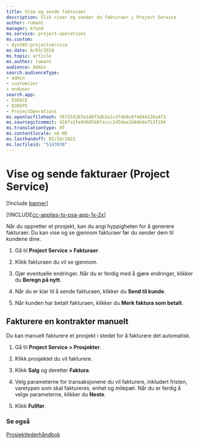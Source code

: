 ```yaml
---
title: Vise og sende fakturaer
description: Slik viser og sender du fakturaer i Project Service
author: rumant
manager: kfend
ms.service: project-operations
ms.custom:
- dyn365-projectservice
ms.date: 8/03/2018
ms.topic: article
ms.author: rumant
audience: Admin
search.audienceType:
- admin
- customizer
- enduser
search.app:
- D365CE
- D365PS
- ProjectOperations
ms.openlocfilehash: f67254267e1d6f5db3a1cdf4b9c0f4d44226a4f3
ms.sourcegitcommit: 418fa1fe9d605b8faccc2d5dee1b04b4e753f194
ms.translationtype: HT
ms.contentlocale: nb-NO
ms.lasthandoff: 02/10/2021
ms.locfileid: "5143930"
---
```

# <a name="view-and-send-invoices-project-service"></a>Vise og sende fakturaer (Project Service)

[!include [banner](../includes/psa-now-project-operations.md)]

[!INCLUDE[cc-applies-to-psa-app-1x-2x](../includes/cc-applies-to-psa-app-1x-2x.md)]

Når du oppretter et prosjekt, kan du angi hyppigheten for å generere fakturaer. Du kan vise og se gjennom fakturaer før du sender dem til kundene dine.  
  
1.  Gå til **Project Service > Fakturaer**.  
  
2.  Klikk fakturaen du vil se gjennom.  
  
3.  Gjør eventuelle endringer. Når du er ferdig med å gjøre endringer, klikker du **Beregn på nytt**.  
  
4.  Når du er klar til å sende fakturaen, klikker du **Send til kunde**.  
  
5.  Når kunden har betalt fakturaen, klikker du **Merk faktura som betalt**.  
  
## <a name="manually-invoice-a-contract"></a>Fakturere en kontrakter manuelt  
 Du kan manuelt fakturere et prosjekt i stedet for å fakturere det automatisk.  
  
1.  Gå til **Project Service > Prosjekter**.  
  
2.  Klikk prosjektet du vil fakturere.  
  
3.  Klikk **Salg** og deretter **Faktura**.  
  
4.  Velg parameterne for transaksjonene du vil fakturere, inkludert fristen, varetypen som skal faktureres, enhet og milepæl. Når du er ferdig å velge parameterne, klikker du **Neste**.  
  
5.  Klikk **Fullfør**.  
  
### <a name="see-also"></a>Se også  
 [Prosjektlederhåndbok](../psa/project-manager-guide.md)
